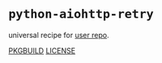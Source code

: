 # `python-aiohttp-retry`

universal recipe for [user repo](../themartiancompany/ur).

[PKGBUILD](PKGBUILD)
[LICENSE](COPYING)
